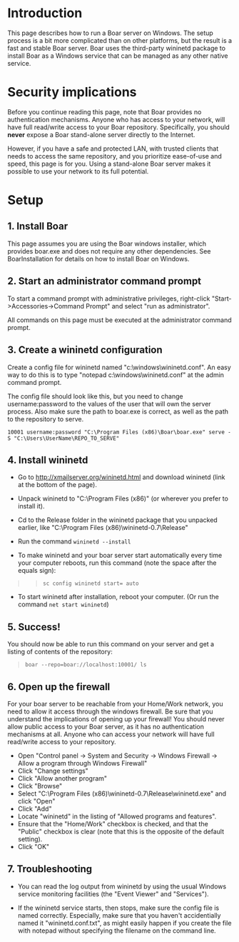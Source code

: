 # Introduction #

This page describes how to run a Boar server on Windows. The setup process is a bit more complicated than on other platforms, but the result is a fast and stable Boar server. Boar uses the third-party wininetd package to install Boar as a Windows service that can be managed as any other native service.

# Security implications #
Before you continue reading this page, note that Boar provides no authentication mechanisms. Anyone who has access to your network, will have full read/write access to your Boar repository. Specifically, you should **never** expose a Boar stand-alone server directly to the Internet.

However, if you have a safe and protected LAN, with trusted clients that needs to access the same repository, and you prioritize ease-of-use and speed, this page is for you. Using a stand-alone Boar server makes it possible to use your network to its full potential.

# Setup #

## 1. Install Boar ##

This page assumes you are using the Boar windows installer, which provides boar.exe and does not require any other dependencies. See BoarInstallation for details on how to install Boar on Windows.

## 2. Start an administrator command prompt ##

To start a command prompt with administrative privileges, right-click "Start->Accessories->Command Prompt" and select "run as administrator".

All commands on this page must be executed at the administrator command prompt.

## 3. Create a wininetd configuration ##

Create a config file for wininetd named "c:\windows\wininetd.conf". An easy way to do this is to type "notepad c:\windows\wininetd.conf" at the admin command prompt.

The config file should look like this, but you need to change username:password to the values of the user that will own the server process. Also make sure the path to boar.exe is correct, as well as the path to the repository to serve.
```
10001 username:password "C:\Program Files (x86)\Boar\boar.exe" serve -S "C:\Users\UserName\REPO_TO_SERVE"
```

## 4. Install wininetd ##
  * Go to http://xmailserver.org/wininetd.html and download wininetd (link at the bottom of the page).

  * Unpack wininetd to "C:\Program Files (x86)" (or wherever you prefer to install it).

  * Cd to the Release folder in the wininetd package that you unpacked earlier, like "C:\Program Files (x86)\wininetd-0.7\Release"

  * Run the command `wininetd --install`

  * To make wininetd and your boar server start automatically every time your computer reboots, run this command (note the space after the equals sign):
> > `sc config wininetd start= auto`

  * To start wininetd after installation, reboot your computer. (Or run the command `net start wininetd`)

## 5. Success! ##

You should now be able to run this command on your server and get a listing of contents of the repository:


> `boar --repo=boar://localhost:10001/ ls`

## 6. Open up the firewall ##

For your boar server to be reachable from your Home/Work network, you need to allow it access through the windows firewall. Be sure that you understand the implications of opening up your firewall! You should never allow public access to your Boar server, as it has no authentication mechanisms at all. Anyone who can access your network will have full read/write access to your repository.

  * Open "Control panel -> System and Security -> Windows Firewall -> Allow a program through Windows Firewall"
  * Click "Change settings"
  * Click "Allow another program"
  * Click "Browse"
  * Select "C:\Program Files (x86)\wininetd-0.7\Release\wininetd.exe" and click "Open"
  * Click "Add"
  * Locate "wininetd" in the listing of "Allowed programs and features".
  * Ensure that the "Home/Work" checkbox is checked, and that the "Public" checkbox is clear (note that this is the opposite of the default setting).
  * Click "OK"


## 7. Troubleshooting ##
  * You can read the log output from wininetd by using the usual Windows service monitoring facilities (the "Event Viewer" and "Services").

  * If the wininetd service starts, then stops, make sure the config file is named correctly. Especially, make sure that you haven't accidentially named it "wininetd.conf.txt", as might easily happen if you create the file with notepad without specifying the filename on the command line.